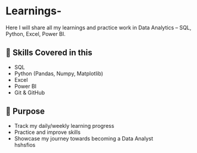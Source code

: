 # Learnings-
Here I will share all my learnings and practice work in Data Analytics – SQL, Python, Excel, Power BI.
## 🔹 Skills Covered in this 
- SQL  
- Python (Pandas, Numpy, Matplotlib)  
- Excel  
- Power BI  
- Git & GitHub  

## 📌 Purpose
- Track my daily/weekly learning progress  
- Practice and improve skills  
- Showcase my journey towards becoming a Data Analyst  
hshsfios